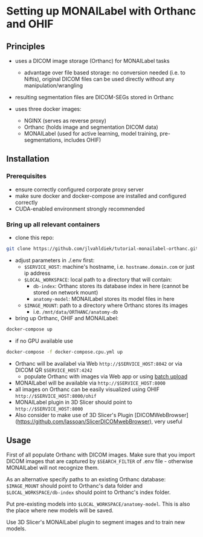 # Setting up MONAILabel with Orthanc and OHIF
## Principles
- uses a DICOM image storage (Orthanc) for MONAILabel tasks
  - advantage over file based storage: no conversion needed (i.e. to Niftis), original DICOM files can be used directly without any manipulation/wrangling
- resulting segmentation files are DICOM-SEGs stored in Orthanc

- uses three docker images:
  - NGINX (serves as reverse proxy)
  - Orthanc (holds image and segmentation DICOM data)
  - MONAILabel (used for active learning, model training, pre-segmentations, includes OHIF)

## Installation
### Prerequisites
- ensure correctly configured corporate proxy server
- make sure docker and docker-compose are installed and configured correctly
- CUDA-enabled environment strongly recommended

### Bring up all relevant containers
- clone this repo:
```bash
git clone https://github.com/jlvahldiek/tutorial-monailabel-orthanc.git
```
- adjust parameters in ./.env first:
  - `$SERVICE_HOST`: machine's hostname, i.e. `hostname.domain.com` or just ip address
  - `$LOCAL_WORKSPACE`: local path to a directory that will contain:
    - `db-index`: Orthanc stores its database index in here (cannot be stored on network mount)
    - `anatomy-model`: MONAILabel stores its model files in here
  - `$IMAGE_MOUNT`: path to a directory where Orthanc stores its images
    - i.e. `/mnt/data/ORTHANC/anatomy-db`
- bring up Orthanc, OHIF and MONAILabel:
```bash
docker-compose up
```
- if no GPU available use
```bash
docker-compose -f docker-compose.cpu.yml up
```
- Orthanc will be availabel via Web `http://$SERVICE_HOST:8042` or via DICOM QR `$SERVICE_HOST:4242`
  - populate Orthanc with images via Web app or using [batch upload](https://hg.orthanc-server.com/orthanc/file/Orthanc-1.11.1/OrthancServer/Resources/Samples/ImportDicomFiles/ImportDicomFiles.py)
- MONAILabel will be available via `http://$SERVICE_HOST:8000`
- all images on Orthanc can be easily visualized using OHIF `http://$SERVICE_HOST:8000/ohif`
- MONAILabel plugin in 3D Slicer should point to `http://$SERVICE_HOST:8000`
- Also consider to make use of 3D Slicer's Plugin [DICOMWebBrowser] (https://github.com/lassoan/SlicerDICOMwebBrowser), very useful

## Usage
First of all populate Orthanc with DICOM images. Make sure that you import DICOM images that are captured by `$SEARCH_FILTER` of .env file - otherwise MONAILabel will not recognize them.

As an alternative specify paths to an existing Orthanc database: `$IMAGE_MOUNT` should point to Orthanc's data folder and `$LOCAL_WORKSPACE/db-index` should point to Orthanc's index folder.

Put pre-existing models into `$LOCAL_WORKSPACE/anatomy-model`. This is also the place where new models will be saved.

Use 3D Slicer's MONAILabel plugin to segment images and to train new models.
